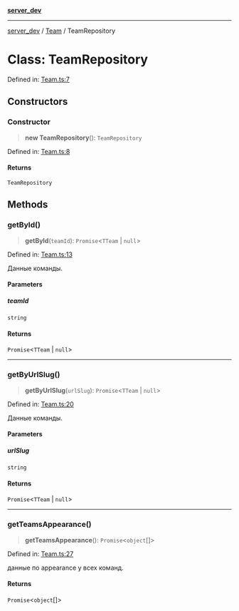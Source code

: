 [**server_dev**](../../README.md)

***

[server_dev](../../README.md) / [Team](../README.md) / TeamRepository

# Class: TeamRepository

Defined in: [Team.ts:7](https://github.com/caH40/zwiftpower/blob/5fffec92fb890f2c9fb8c4956cd7f708cc1e00f5/server/src/repositories/Team.ts#L7)

## Constructors

### Constructor

> **new TeamRepository**(): `TeamRepository`

Defined in: [Team.ts:8](https://github.com/caH40/zwiftpower/blob/5fffec92fb890f2c9fb8c4956cd7f708cc1e00f5/server/src/repositories/Team.ts#L8)

#### Returns

`TeamRepository`

## Methods

### getById()

> **getById**(`teamId`): `Promise`\<`TTeam` \| `null`\>

Defined in: [Team.ts:13](https://github.com/caH40/zwiftpower/blob/5fffec92fb890f2c9fb8c4956cd7f708cc1e00f5/server/src/repositories/Team.ts#L13)

Данные команды.

#### Parameters

##### teamId

`string`

#### Returns

`Promise`\<`TTeam` \| `null`\>

***

### getByUrlSlug()

> **getByUrlSlug**(`urlSlug`): `Promise`\<`TTeam` \| `null`\>

Defined in: [Team.ts:20](https://github.com/caH40/zwiftpower/blob/5fffec92fb890f2c9fb8c4956cd7f708cc1e00f5/server/src/repositories/Team.ts#L20)

Данные команды.

#### Parameters

##### urlSlug

`string`

#### Returns

`Promise`\<`TTeam` \| `null`\>

***

### getTeamsAppearance()

> **getTeamsAppearance**(): `Promise`\<`object`[]\>

Defined in: [Team.ts:27](https://github.com/caH40/zwiftpower/blob/5fffec92fb890f2c9fb8c4956cd7f708cc1e00f5/server/src/repositories/Team.ts#L27)

данные по appearance у всех команд.

#### Returns

`Promise`\<`object`[]\>
